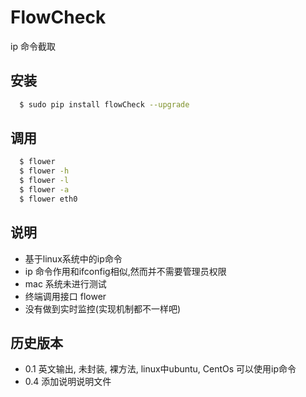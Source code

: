 # FlowCheck

ip 命令截取

## 安装

```bash
  $ sudo pip install flowCheck --upgrade
```

## 调用

```bash
  $ flower
  $ flower -h 
  $ flower -l
  $ flower -a
  $ flower eth0

```
## 说明

+ 基于linux系统中的ip命令
+ ip 命令作用和ifconfig相似,然而并不需要管理员权限
+ mac 系统未进行测试
+ 终端调用接口 flower
+ 没有做到实时监控(实现机制都不一样吧)



## 历史版本

+ 0.1 英文输出, 未封装, 裸方法, linux中ubuntu, CentOs 可以使用ip命令
+ 0.4 添加说明说明文件